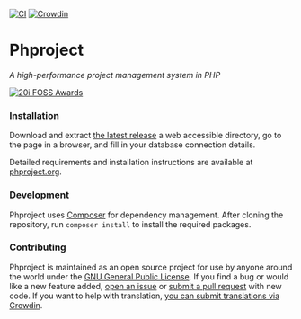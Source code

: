 [![CI](https://github.com/Alanaktion/phproject/workflows/CI/badge.svg)](https://github.com/Alanaktion/phproject/actions?query=workflow%3ACI)
[![Crowdin](https://badges.crowdin.net/phproject/localized.svg)](https://crowdin.com/project/phproject)

Phproject
=========
*A high-performance project management system in PHP*

[![20i FOSS Awards](https://i.imgur.com/KkovAqB.png)](https://www.20i.com/foss-awards/category/project-management)

### Installation
Download and extract [the latest release](https://github.com/Alanaktion/phproject/releases/latest) a web accessible directory, go to the page in a browser, and fill in your database connection details.

Detailed requirements and installation instructions are available at [phproject.org](http://www.phproject.org/install.html).

### Development
Phproject uses [Composer](https://getcomposer.org/) for dependency management. After cloning the repository, run `composer install` to install the required packages.

### Contributing
Phproject is maintained as an open source project for use by anyone around the world under the [GNU General Public License](http://www.gnu.org/licenses/gpl-3.0.txt). If you find a bug or would like a new feature added, [open an issue](https://github.com/Alanaktion/phproject/issues/new) or [submit a pull request](https://github.com/Alanaktion/phproject/compare/) with new code. If you want to help with translation, [you can submit translations via Crowdin](https://crowdin.com/project/phproject).
